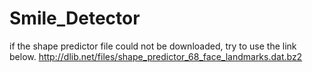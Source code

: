# Smile_Detector
if the shape predictor file could not be downloaded, try to use the link below.
http://dlib.net/files/shape_predictor_68_face_landmarks.dat.bz2
